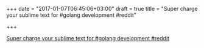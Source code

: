 +++
date = "2017-01-07T06:45:06+03:00"
draft = true
title = "Super charge your sublime text for #golang development  #reddit"

+++

<p><a href="https://t.co/B8cfDjiehl">Super charge your sublime text for #golang development  #reddit</a></p>
